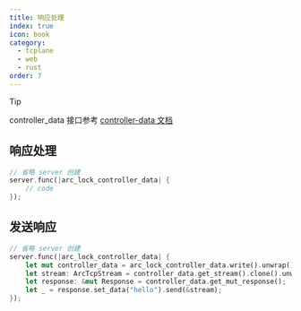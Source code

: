 ```yaml
---
title: 响应处理
index: true
icon: book
category:
  - tcplane
  - web
  - rust
order: 7
---
```


> [!tip]
> controller_data 接口参考 [controller-data 文档](./controller-data.md)

## 响应处理

```rust
// 省略 server 创建
server.func(|arc_lock_controller_data| {
    // code
});
```

## 发送响应

```rust
// 省略 server 创建
server.func(|arc_lock_controller_data| {
    let mut controller_data = arc_lock_controller_data.write().unwrap();
    let stream: ArcTcpStream = controller_data.get_stream().clone().unwrap();
    let response: &mut Response = controller_data.get_mut_response();
    let _ = response.set_data("hello").send(&stream);
});
```

<Bottom />

